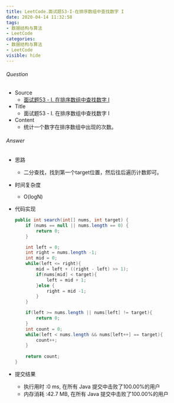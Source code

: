 ```yaml
---
title: LeetCode.面试题53-I-在排序数组中查找数字 I
date: 2020-04-14 11:32:58
tags:
- 数据结构与算法
- LeetCode
categories:
- 数据结构与算法
- LeetCode
visible: hide
---
```

###### Question
- Source
	- [面试题53 - I. 在排序数组中查找数字 I]() 
- Title
	- 面试题53 - I. 在排序数组中查找数字 I 
- Content
	- 统计一个数字在排序数组中出现的次数。 
<!--more-->

###### Answer
- 思路
	- 二分查找，找到第一个target位置，然后往后遍历计数即可。 
- 时间复杂度
	- O(logN) 	
- 代码实现

	```Java
	public int search(int[] nums, int target) {
        if (nums == null || nums.length == 0) {
            return 0;
        }

        int left = 0;
        int right = nums.length -1;
        int mid = 0;
        while(left <= right){
            mid = left + ((right - left) >> 1);
            if(nums[mid] < target){
                left = mid + 1;
            }else {
                right = mid -1;
            }
        }

        if(left >= nums.length || nums[left] != target){
            return 0;
        }
        int count = 0;
        while(left < nums.length && nums[left++] == target){
            count++;
        }
        
        return count;
    }
	```
- 提交结果
	- 执行用时 :0 ms, 在所有 Java 提交中击败了100.00%的用户
	- 内存消耗 :42.7 MB, 在所有 Java 提交中击败了100.00%的用户
